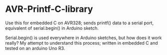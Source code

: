 # AVR-Printf-C-library
Use this for embedded C on AVR328; sends printf() data to a serial port, equivalent of serial.begin() in Arduino sketch.

Serial.begin() is used everywhere in Arduino sketches, but how does it work really?  My attempt to understand this process; written in embedded C and tested on an arduino Uno R3.
